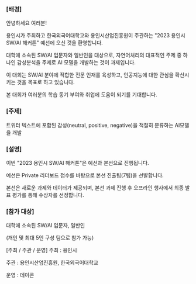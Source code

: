 ### [배경]
안녕하세요 여러분! 

용인시가 주최하고 한국외국어대학교와 용인시산업진흥원이 주관하는 "2023 용인시 SW/AI 해커톤" 예선에 오신 것을 환영합니다. 

대학에 소속된 SW/AI 입문자와 일반인을 대상으로, 자연어처리의 대표적인 주제 중 하나인 감성분석을 주제로 AI 모델을 개발하는 것이 과제입니다. 

이 대회는 SW/AI 분야에 적합한 전문 인재를 육성하고, 인공지능에 대한 관심을 확산시키는 것을 목표로 하고 있습니다. 

본 대회가 여러분의 학습 동기 부여와 취업에 도움이 되기를 기대합니다.



### [주제]
트위터 텍스트에 포함된 감성(neutral, positive, negative)을 적절히 분류하는 AI모델을 개발



### [설명]
이번 "2023 용인시 SW/AI 해커톤"은 예선과 본선으로 진행됩니다.

예선은 Private 리더보드 점수를 바탕으로 본선 진출팀(7팀)을 선발합니다. 

본선은 새로운 과제와 데이터가 제공되며, 본선 과제 진행 후 오프라인 행사에서 최종 발표 평가를 통해 수상자를 선정합니다.



### [참가 대상]
대학에 소속된 SW/AI 입문자, 일반인

(개인 및 최대 5인 구성 팀으로 참가 가능)



[주최 / 주관 / 운영]
주최 : 용인시

주관 : 용인시산업진흥원, 한국외국어대학교

운영 : 데이콘
